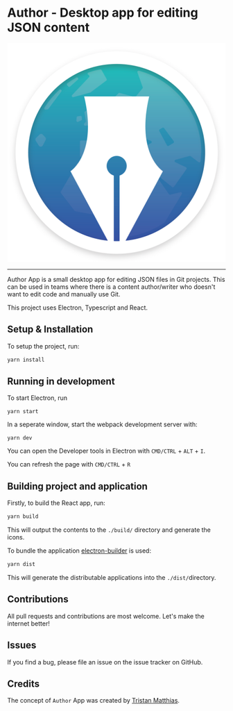 # Author - Desktop app for editing JSON content

![Author Icon](icon/icon.png "Author icon")

---

Author App is a small desktop app for editing JSON files in Git projects. This can be used in teams where there is a content author/writer who doesn't want to edit code and manually use Git.

This project uses Electron, Typescript and React.


## Setup & Installation
To setup the project, run:
```sh
yarn install
```

## Running in development
To start Electron, run
```
yarn start
```
In a seperate window, start the webpack development server with:
```
yarn dev
```

You can open the Developer tools in Electron with `CMD/CTRL` + `ALT` + `I`.

You can refresh the page with `CMD/CTRL` + `R`


## Building project and application
Firstly, to build the React app, run:
```sh
yarn build
```
This will output the contents to the `./build/` directory and generate the icons.

To bundle the application [electron-builder](https://github.com/electron-userland/electron-builder) is used:

```sh
yarn dist
```

This will generate the distributable applications into the `./dist/`directory.


## Contributions
All pull requests and contributions are most welcome. Let's make the internet better!

## Issues
If you find a bug, please file an issue on the issue tracker on GitHub.

## Credits
The concept of `Author` App was created by [Tristan Matthias](https://github.com/tristanMatthias).
